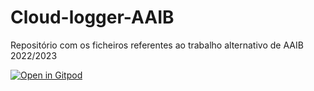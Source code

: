 # Cloud-logger-AAIB
Repositório com os ficheiros referentes ao trabalho alternativo de AAIB 2022/2023


[![Open in Gitpod](https://gitpod.io/button/open-in-gitpod.svg)](https://gitpod.io/#https://github.com/...)
